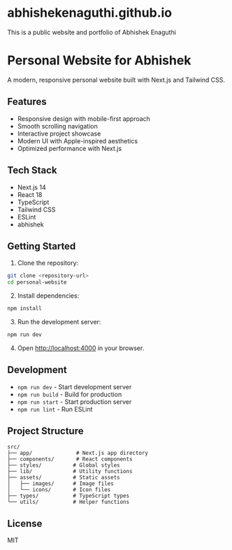 # abhishekenaguthi.github.io
This is a public website and portfolio of Abhishek Enaguthi

# Personal Website for Abhishek

A modern, responsive personal website built with Next.js and Tailwind CSS.

## Features

- Responsive design with mobile-first approach
- Smooth scrolling navigation
- Interactive project showcase
- Modern UI with Apple-inspired aesthetics
- Optimized performance with Next.js

## Tech Stack

- Next.js 14
- React 18
- TypeScript
- Tailwind CSS
- ESLint
- abhishek

## Getting Started

1. Clone the repository:
```bash
git clone <repository-url>
cd personal-website
```

2. Install dependencies:
```bash
npm install
```

3. Run the development server:
```bash
npm run dev
```

4. Open [http://localhost:4000](http://localhost:4000) in your browser.

## Development

- `npm run dev` - Start development server
- `npm run build` - Build for production
- `npm run start` - Start production server
- `npm run lint` - Run ESLint

## Project Structure

```
src/
├── app/              # Next.js app directory
├── components/       # React components
├── styles/          # Global styles
├── lib/             # Utility functions
├── assets/          # Static assets
│   ├── images/      # Image files
│   └── icons/       # Icon files
├── types/           # TypeScript types
└── utils/           # Helper functions
```

## License

MIT 
